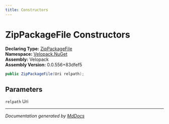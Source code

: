 ```yaml
---
title: Constructors
---
```

<!--  
  <auto-generated>   
    The contents of this file were generated by a tool.  
    Changes to this file may be list if the file is regenerated  
  </auto-generated>   
-->

# ZipPackageFile Constructors

**Declaring Type:** [ZipPackageFile](../index.md)  
**Namespace:** [Velopack.NuGet](../../index.md)  
**Assembly:** Velopack  
**Assembly Version:** 0.0.556+83dfef5

```csharp
public ZipPackageFile(Uri relpath);
```

## Parameters

`relpath`  Uri

___

*Documentation generated by [MdDocs](https://github.com/ap0llo/mddocs)*
